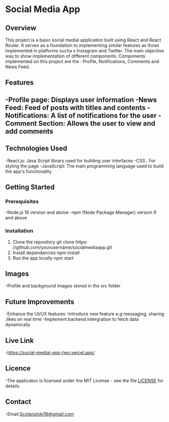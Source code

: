 # Social Media App

## Overview
This project is a basic social medial application built using React and React Router. It serves as a foundation to implementing similar features as those implemented in platforms sucha s Instagram and Twitter. The main objective was to show implementation of different components. Components implemented on this project are the : Profile, Notifications, Comments and News Feed.

## Features
-Profile page: Displays user information
-News Feed: Feed of posts with titles and contents
-Notifications: A list of notifications for the user
-Comment Section: Allows the user to view and add comments
-

## Technologies Used 
-React.js: Java Script library used for building user interfaces
-CSS : For styling the page
-JavaScript: The main programming language used to build the app's functionality

## Getting Started
### Prerequisites
-Node.js 16 version and above
-npm (Node Package Manager) version 9 and above

### Installation
1. Clone the repository 
git clone https: //github.com/yourusername/socialmediaapp.git
2. Install dependancies
npm install
3. Run the app locally
npm start


## Images
-Profile and background images stored in the src folder

## Future Improvements
-Enhance the UI/UX features
-Introduce new feature e.g messaging, sharing ,likes on real time
-Implement backend intergration to fetch data dynamically 

## Live Link
-https://social-medial-app-two.vercel.app/


## Licence
-The applicaton is licensed under the MIT License - see the file [LICENSE](https://github.com/Nzyoki/ecommerce-cart-2/blob/master/LICENSE) for details.

## Contact
-Email:Scolanzioki18@gmail.com




